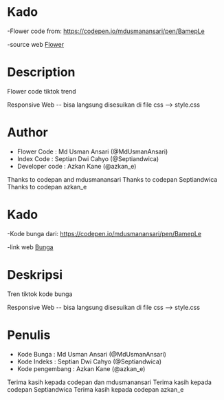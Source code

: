 # Kado
-Flower code from: https://codepen.io/mdusmanansari/pen/BamepLe


-source web <a href="">Flower</a>


# Description
Flower code tiktok trend 

Responsive Web -- bisa langsung disesuikan di file css --> style.css

# Author
- Flower Code : Md Usman Ansari (@MdUsmanAnsari)
- Index Code : Septian Dwi Cahyo (@Septiandwica)
- Developer code : Azkan Kane (@azkan_e)

Thanks to codepan and mdusmanansari
Thanks to codepan Septiandwica
Thanks to codepan azkan_e


# Kado
-Kode bunga dari: https://codepen.io/mdusmanansari/pen/BamepLe


-link web <a href="">Bunga</a>

# Deskripsi
Tren tiktok kode bunga 

Responsive Web -- bisa langsung disesuikan di file css --> style.css

# Penulis
- Kode Bunga : Md Usman Ansari (@MdUsmanAnsari)
- Kode Indeks : Septian Dwi Cahyo (@Septiandwica)
- Kode pengembang : Azkan Kane (@azkan_e)

Terima kasih kepada codepan dan mdusmanansari
Terima kasih kepada codepan Septiandwica
Terima kasih kepada codepan azkan_e
